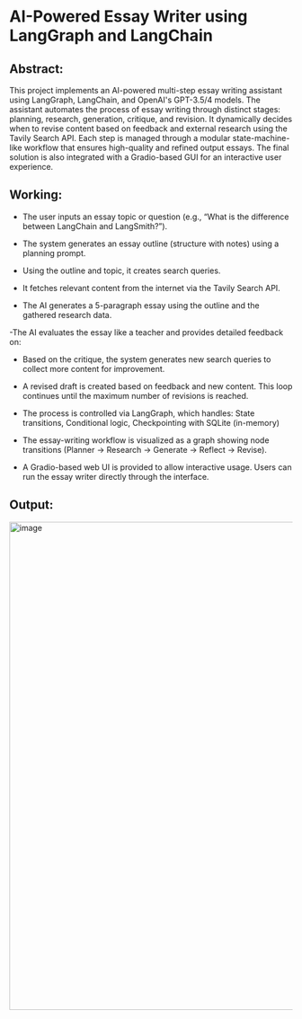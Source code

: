 # AI-Powered Essay Writer using LangGraph and LangChain

## Abstract:
This project implements an AI-powered multi-step essay writing assistant using LangGraph, LangChain, and OpenAI's GPT-3.5/4 models. The assistant automates the process of essay writing through distinct stages: planning, research, generation, critique, and revision. It dynamically decides when to revise content based on feedback and external research using the Tavily Search API. Each step is managed through a modular state-machine-like workflow that ensures high-quality and refined output essays. The final solution is also integrated with a Gradio-based GUI for an interactive user experience.

## Working:
- The user inputs an essay topic or question (e.g., “What is the difference between LangChain and LangSmith?”).

- The system generates an essay outline (structure with notes) using a planning prompt.

- Using the outline and topic, it creates search queries.

- It fetches relevant content from the internet via the Tavily Search API.

- The AI generates a 5-paragraph essay using the outline and the gathered research data.

-The AI evaluates the essay like a teacher and provides detailed feedback on:

- Based on the critique, the system generates new search queries to collect more content for improvement.

- A revised draft is created based on feedback and new content. This loop continues until the maximum number of revisions is reached.

- The process is controlled via LangGraph, which handles: State transitions, Conditional logic, Checkpointing with SQLite (in-memory)

- The essay-writing workflow is visualized as a graph showing node transitions (Planner → Research → Generate → Reflect → Revise).

- A Gradio-based web UI is provided to allow interactive usage. Users can run the essay writer directly through the interface.

## Output:

<img width="1893" height="869" alt="image" src="https://github.com/user-attachments/assets/29a37f35-c311-4d77-b049-fad2054f7f12" />
